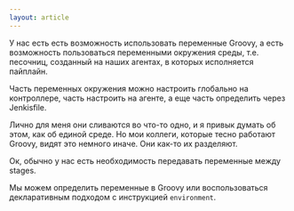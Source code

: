 ```yaml
---
layout: article
---
```

У нас есть есть возможность использовать переменные Groovy, а есть возможность пользоваться переменными окружения среды, т.е. песочниц, созданный на наших агентах, в которых исполняется пайплайн.

Часть переменных окружения можно настроить глобально на контроллере, часть настроить на агенте, а еще часть определить через Jenkisfile.

Лично для меня они сливаются во что-то одно, и я привык думать об этом, как об единой среде. Но мои коллеги, которые тесно работают Groovy, видят это немного иначе. Они как-то их разделяют.

Ок, обычно у нас есть необходимость передавать переменные между stages.

Мы можем определить переменные в Groovy или воспользоваться декларативным подходом с инструкцией `environment`.
